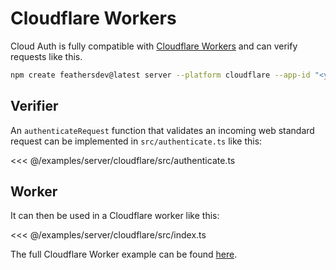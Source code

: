 # Cloudflare Workers

Cloud Auth is fully compatible with [Cloudflare Workers](https://workers.cloudflare.com/) and can verify requests like this.

```sh
npm create feathersdev@latest server --platform cloudflare --app-id "<your-app-id>"
```

## Verifier

An `authenticateRequest` function that validates an incoming web standard request can be implemented in `src/authenticate.ts` like this:

<<< @/examples/server/cloudflare/src/authenticate.ts

## Worker

It can then be used in a Cloudflare worker like this:

<<< @/examples/server/cloudflare/src/index.ts

The full Cloudflare Worker example can be found [here](https://github.com/feathersdev/examples/tree/main/server/cloudflare).
